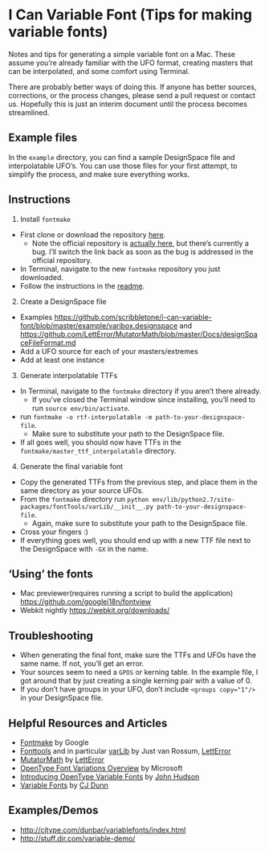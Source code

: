# I Can Variable Font (Tips for making variable fonts)

Notes and tips for generating a simple variable font on a Mac. These assume you’re already familiar with the UFO format, creating masters that can be interpolated, and some comfort using Terminal.

There are probably better ways of doing this. If anyone has better sources, corrections, or the process changes, please send a pull request or contact us. Hopefully this is just an interim document until the process becomes streamlined.

## Example files
In the `example` directory, you can find a sample DesignSpace file and interpolatable UFO’s. You can use those files for your first attempt, to simplify the process, and make sure everything works.

## Instructions
1. Install `fontmake`
- First clone or download the repository [here](https://github.com/scribbletone/fontmake).
  - Note the official repository is [actually here](https://github.com/googlei18n/fontmake), but there’s currently a bug. I’ll switch the link back as soon as the bug is addressed in the official repository.
- In Terminal, navigate to the new `fontmake` repository you just downloaded.
- Follow the instructions in the [readme](https://github.com/googlei18n/fontmake).
2. Create a DesignSpace file
  - Examples https://github.com/scribbletone/i-can-variable-font/blob/master/example/varibox.designspace and https://github.com/LettError/MutatorMath/blob/master/Docs/designSpaceFileFormat.md
  - Add a UFO source for each of your masters/extremes
  - Add at least one instance
3. Generate interpolatable TTFs
- In Terminal, navigate to the `fontmake` directory if you aren’t there already.
  - If you’ve closed the Terminal window since installing, you’ll need to run `source env/bin/activate`.
- run `fontmake -o rtf-interpolatable -m path-to-your-designspace-file`. 
  - Make sure to substitute your path to the DesignSpace file.
- If all goes well, you should now have TTFs in the `fontmake/master_ttf_interpolatable` directory.
4. Generate the final variable font
- Copy the generated TTFs from the previous step, and place them in the same directory as your source UFOs.
- From the `fontmake` directory run `python env/lib/python2.7/site-packages/fontTools/varLib/__init__.py path-to-your-designspace-file`. 
  - Again, make sure to substitute your path to the DesignSpace file.
- Cross your fingers :)
- If everything goes well, you should end up with a new TTF file next to the DesignSpace with `-GX` in the name.

## ‘Using’ the fonts
- Mac previewer(requires running a script to build the application) https://github.com/googlei18n/fontview
- Webkit nightly https://webkit.org/downloads/

## Troubleshooting
- When generating the final font, make sure the TTFs and UFOs have the same name. If not, you’ll get an error. 
- Your sources seem to need a `GPOS` or kerning table. In the example file, I got around that by just creating a single kerning pair with a value of 0.
- If you don’t have groups in your UFO, don’t include `<groups copy="1"/>` in your DesignSpace file.

## Helpful Resources and Articles
- [Fontmake](https://github.com/googlei18n/fontmake) by Google
- [Fonttools](https://github.com/fonttools) and in particular [varLib](https://github.com/fonttools/fonttools/blob/master/Lib/fontTools/varLib/__init__.py#L13-L17) by Just van Rossum, [LettError](http://letterror.com/)
- [MutatorMath](https://github.com/LettError/MutatorMath) by [LettError](http://letterror.com/)
- [OpenType Font Variations Overview](https://www.microsoft.com/typography/otspec180/otvaroverview.htm) by Microsoft
- [Introducing OpenType Variable Fonts](https://medium.com/@tiro/https-medium-com-tiro-introducing-opentype-variable-fonts-12ba6cd2369#.imv0hzmro) by [John Hudson](http://www.tiro.com/)
- [Variable Fonts](http://typographica.org/on-typography/variable-fonts/) by [CJ Dunn](http://thecjdunn.com/)

## Examples/Demos
- http://cjtype.com/dunbar/variablefonts/index.html
- http://stuff.djr.com/variable-demo/